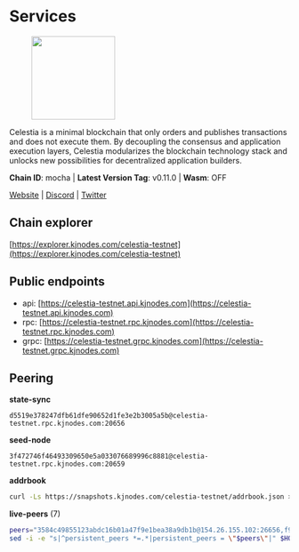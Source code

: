 # Services

<figure><img src="https://raw.githubusercontent.com/kj89/testnet_manuals/main/pingpub/logos/celestia.png" width="150" alt=""><figcaption></figcaption></figure>

Celestia is a minimal blockchain that only orders and publishes transactions and  does not execute them. By decoupling the consensus and application execution layers,  Celestia modularizes the blockchain technology stack and unlocks new possibilities  for decentralized application builders.

**Chain ID**: mocha | **Latest Version Tag**: v0.11.0 | **Wasm**: OFF

[Website](https://celestia.org) | [Discord](https://discord.gg/celestiacommunity) | [Twitter](https://twitter.com/CelestiaOrg)




## Chain explorer
[https://explorer.kjnodes.com/celestia-testnet](https://explorer.kjnodes.com/celestia-testnet)

## Public endpoints

* api: [https://celestia-testnet.api.kjnodes.com](https://celestia-testnet.api.kjnodes.com)
* rpc: [https://celestia-testnet.rpc.kjnodes.com](https://celestia-testnet.rpc.kjnodes.com)
* grpc: [https://celestia-testnet.grpc.kjnodes.com](https://celestia-testnet.grpc.kjnodes.com)

## Peering

**state-sync**

```text
d5519e378247dfb61dfe90652d1fe3e2b3005a5b@celestia-testnet.rpc.kjnodes.com:20656
```

**seed-node**

```text
3f472746f46493309650e5a033076689996c8881@celestia-testnet.rpc.kjnodes.com:20659
```

**addrbook**
```bash
curl -Ls https://snapshots.kjnodes.com/celestia-testnet/addrbook.json > $HOME/.celestia-app/config/addrbook.json
```

**live-peers** (7)
```bash
peers="3584c49855123abdc16b01a47f9e1bea38a9db1b@154.26.155.102:26656,f98ee535cea1baf4a8fa438d1cd4e69ac836791f@65.21.234.47:26826,d5519e378247dfb61dfe90652d1fe3e2b3005a5b@65.109.68.190:20656,2c93920515e53e0e08ca4bc86dd76a194ee34a29@89.117.59.233:26656,78091973241d5638259f518f3b19f6320b7fb451@135.181.119.59:20656,e286b562eddc6fea1b2635f6623430225666fb2f@147.135.144.58:26656,38553b85b8740315da067fdd28a195c45df9069b@148.251.11.99:20656"
sed -i -e "s|^persistent_peers *=.*|persistent_peers = \"$peers\"|" $HOME/.celestia-app/config/config.toml
```
